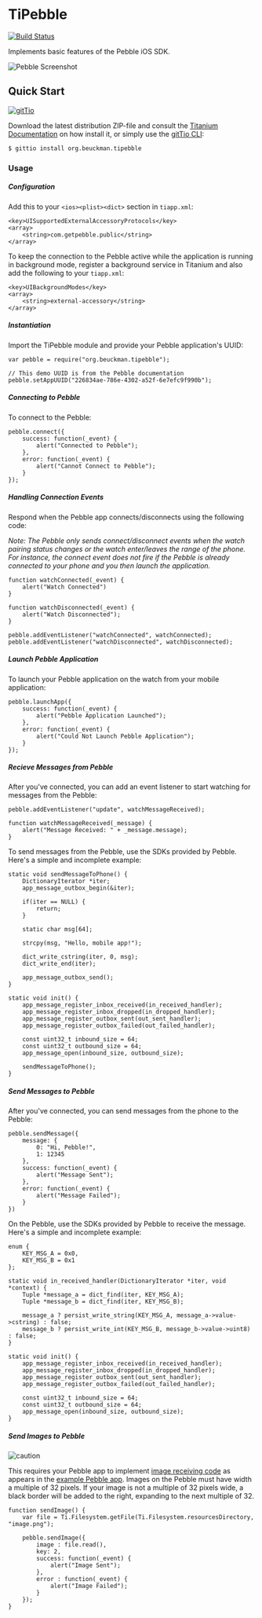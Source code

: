 # TiPebble #

[![Build Status](https://travis-ci.org/jbeuckm/TiPebble.png)](https://travis-ci.org/jbeuckm/TiPebble)

Implements basic features of the Pebble iOS SDK.

![Pebble Screenshot](photo1.jpeg)

## Quick Start

[![gitTio](http://gitt.io/badge.png)](http://gitt.io/component/org.beuckman.tipebble)

Download the latest distribution ZIP-file and consult the [Titanium Documentation](http://docs.appcelerator.com/titanium/latest/#!/guide/Using_a_Module) on how install it, or simply use the [gitTio CLI](http://gitt.io/cli):

`$ gittio install org.beuckman.tipebble`

### Usage ###

##### Configuration #####

Add this to your `<ios><plist><dict>` section in `tiapp.xml`:

```
<key>UISupportedExternalAccessoryProtocols</key>
<array>
	<string>com.getpebble.public</string>
</array>
```

To keep the connection to the Pebble active while the application is running in background mode, register a background service in Titanium and also add the following to your `tiapp.xml`:

```
<key>UIBackgroundModes</key>
<array>
	<string>external-accessory</string>
</array>
```

##### Instantiation #####

Import the TiPebble module and provide your Pebble application's UUID:

```
var pebble = require("org.beuckman.tipebble");

// This demo UUID is from the Pebble documentation
pebble.setAppUUID("226834ae-786e-4302-a52f-6e7efc9f990b");
```

##### Connecting to Pebble #####

To connect to the Pebble:

```
pebble.connect({
	success: function(_event) {
		alert("Connected to Pebble");
	},
	error: function(_event) {
		alert("Cannot Connect to Pebble");
	}
});
```

##### Handling Connection Events #####

Respond when the Pebble app connects/disconnects using the following code:

_Note: The Pebble only sends connect/disconnect events when the watch pairing status changes or the watch enter/leaves the range of the phone. For instance, the connect event does not fire if the Pebble is already connected to your phone and you then launch the application._

```
function watchConnected(_event) {
    alert("Watch Connected")
}

function watchDisconnected(_event) {
    alert("Watch Disconnected");
}

pebble.addEventListener("watchConnected", watchConnected);
pebble.addEventListener("watchDisconnected", watchDisconnected);
```

##### Launch Pebble Application #####

To launch your Pebble application on the watch from your mobile application:

```
pebble.launchApp({
	success: function(_event) {
		alert("Pebble Application Launched");
	},
	error: function(_event) {
		alert("Could Not Launch Pebble Application");
	}
});
```

##### Recieve Messages from Pebble #####

After you've connected, you can add an event listener to start watching for messages from the Pebble:

```
pebble.addEventListener("update", watchMessageReceived);

function watchMessageReceived(_message) {
	alert("Message Received: " + _message.message);
}
```

To send messages from the Pebble, use the SDKs provided by Pebble. Here's a simple and incomplete example:

```
static void sendMessageToPhone() {
	DictionaryIterator *iter;
	app_message_outbox_begin(&iter);
	
	if(iter == NULL) {
		return;
	}
	
	static char msg[64];
	
	strcpy(msg, "Hello, mobile app!");
	
	dict_write_cstring(iter, 0, msg);
	dict_write_end(iter);
	
	app_message_outbox_send();
}

static void init() {
	app_message_register_inbox_received(in_received_handler);
	app_message_register_inbox_dropped(in_dropped_handler);
	app_message_register_outbox_sent(out_sent_handler);
	app_message_register_outbox_failed(out_failed_handler);
	
	const uint32_t inbound_size = 64;
	const uint32_t outbound_size = 64;
	app_message_open(inbound_size, outbound_size);
	
	sendMessageToPhone();
}
```

##### Send Messages to Pebble #####

After you've connected, you can send messages from the phone to the Pebble:

```
pebble.sendMessage({
	message: {
		0: "Hi, Pebble!",
		1: 12345
	},
	success: function(_event) {
		alert("Message Sent");
	},
	error: function(_event) {
		alert("Message Failed");
	}
})
```

On the Pebble, use the SDKs provided by Pebble to receive the message. Here's a simple and incomplete example:

```
enum {
	KEY_MSG_A = 0x0,
	KEY_MSG_B = 0x1
};

static void in_received_handler(DictionaryIterator *iter, void *context) {
	Tuple *message_a = dict_find(iter, KEY_MSG_A);
	Tuple *message_b = dict_find(iter, KEY_MSG_B);
	
	message_a ? persist_write_string(KEY_MSG_A, message_a->value->cstring) : false;
	message_b ? persist_write_int(KEY_MSG_B, message_b->value->uint8) : false;
}

static void init() {
	app_message_register_inbox_received(in_received_handler);
	app_message_register_inbox_dropped(in_dropped_handler);
	app_message_register_outbox_sent(out_sent_handler);
	app_message_register_outbox_failed(out_failed_handler);
	
	const uint32_t inbound_size = 64;
	const uint32_t outbound_size = 64;
	app_message_open(inbound_size, outbound_size);
}

```

##### Send Images to Pebble #####

![caution](http://img.shields.io/badge/experimental-feature-orange.svg)

This requires your Pebble app to implement [image receiving code](https://github.com/jbeuckm/TiPebble/blob/master/example/pebble-app/src/tipebble.c#L50) as appears in the [example Pebble app](https://github.com/jbeuckm/TiPebble-Example-App). Images on the Pebble must have width a multiple of 32 pixels. If your image is not a multiple of 32 pixels wide, a black border will be added to the right, expanding to the next multiple of 32.

```
function sendImage() {
	var file = Ti.Filesystem.getFile(Ti.Filesystem.resourcesDirectory, "image.png");
	
	pebble.sendImage({
		image : file.read(),
		key: 2,
		success: function(_event) {
			alert("Image Sent");
		},
		error : function(_event) {
			alert("Image Failed");
		}
	});
}
```

